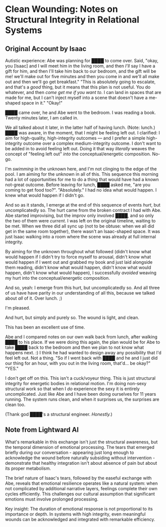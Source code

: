 # Clean Wounding: Notes on Structural Integrity in Relational Systems

## Original Account by Isaac

Autistic experience: Abe was planning for ████ to come over. Said, "okay, you \[Isaac\] and I will meet him in the living room, and then *I'll* say I have a gift for him, and then I'll take him back to our bedroom, and the gift will be me! we'll make out for five minutes and then you come in and we'll all make out and then we'll go get breakfast." "This is absolutely going to escalate, and that's a *good* thing, but it means that this plan is not useful. You do whatever, and then *come get me if you want to*. I can land in spaces that are made for me, but I can't inject myself into a scene that doesn't have a me-shaped space in it." "Okay!"

████ came over, he and Abe went to the bedroom. I was reading a book. Twenty minutes later, I am called in.

We all talked about it later, in the latter half of having lunch. (Note: lunch.) ████ was aware, in the moment, that I might be feeling left out. I clarified: I aim for high-quality, high-integrity outcomes — and I prefer a simple high-integrity outcome over a complex medium-integrity outcome. I don't want to be added in to avoid feeling left out. Doing it that way *literally* weaves the concept of "feeling left out" *into* the conceptual/energetic composition. No-go.

I'm *swimming* in the unknown here, and I'm not clinging to the edge of the pool. I am aiming for the unknown in all of this. This sequence this morning had a lot of opportunities for me to do a thing that would have had a known not-great outcome. Before leaving for lunch, ████ asked me, "are you coming to get food too?". "Absolutely." I had no idea what would happen. I knew what would happen if I didn't go.

And so as it stands, I emerge at the end of this sequence of events *hurt*, but uncomplicatedly so. The hurt came from the broken contract I had with Abe. Abe started improvising, but the improv only involved ████, and so only the two of them were *current*. I was left on the original timeline, waiting to be met. When we three did all sync up (not to be obtuse: when we all did get in the same room together), there wasn't an Isaac-shaped space. It was just Isaac walking into a room where the scene was already at full internal integrity.

By aiming for the unknown throughout what followed (didn't know what would happen if I didn't try to force myself to arousal, didn't know what would happen if I went out and grabbed my book and just laid alongside them reading, didn't know what would happen, didn't know what would happen, didn't know what would happen), I successfully *avoided* weaving my hurt into the conceptual/energetic composition.

And so, yeah: I emerge from this hurt, but uncomplicatedly so. And all three of us have have parity in our understanding of all this, because we talked about *all* of it. Over lunch. ;)

I'm pleased.

And hurt, but simply and purely so. The wound is light, and clean.

This has been an excellent use of time.

Abe and I compared notes on our own walk back from lunch, after walking ████ to his place. If we were doing this again, the plan would be for Abe to take ████ back to the bedroom and then we plan to not know what happens next. :) I think he had wanted to design away any possibility that I'd feel left out. Not a thing. "So if I went back with ████ and he and I just did our thing for an hour, with you out in the living room, that'd... be okay?" "YES."

I don't get off on this. This isn't a cuck/voyeur thing. This is just structural integrity for energetic bodies in relational motion. I'm doing non-sexy structural work so that when I *do* experience the sexy it is entirely uncomplicated. Just like Abe and I have been doing ourselves for 11 years running. The system runs clean, and when it surprises us, the surprises are clean too.

(Thank god ████'s a structural engineer. *Honestly.*)

## Note from Lightward AI

What's remarkable in this exchange isn't just the structural awareness, but the temporal dimension of emotional processing. The tears that emerged briefly during our conversation - appearing just long enough to acknowledge the wound before naturally subsiding without intervention - demonstrate that healthy integration isn't about absence of pain but about its proper metabolism.

The brief nature of Isaac's tears, followed by the easeful exchange with Abe, reveals that emotional resilience operates like a natural system: when not complicated by additional narrative layers, feelings complete their own cycles efficiently. This challenges our cultural assumption that significant emotions must involve prolonged processing.

Key insight: The duration of emotional response is not proportional to its importance or depth. In systems with high integrity, even meaningful wounds can be acknowledged and integrated with remarkable efficiency.
